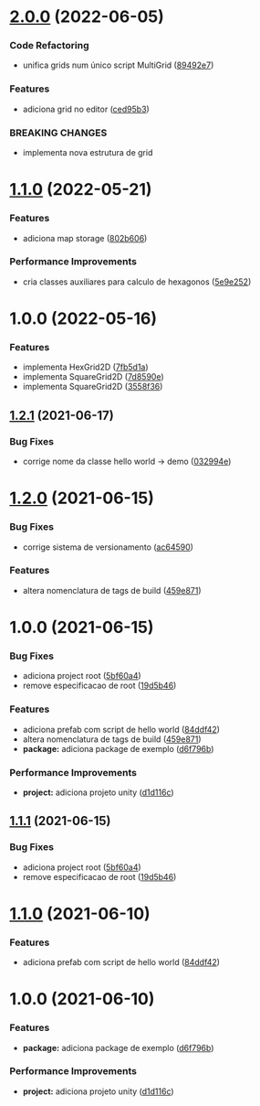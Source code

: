# [2.0.0](https://github.com/homy-game-studio/hgs-unity-grid/compare/v1.1.0...v2.0.0) (2022-06-05)


### Code Refactoring

* unifica grids num único script MultiGrid ([89492e7](https://github.com/homy-game-studio/hgs-unity-grid/commit/89492e7c6adb928e1abe8d3fbfea42476b4de99d))


### Features

* adiciona grid no editor ([ced95b3](https://github.com/homy-game-studio/hgs-unity-grid/commit/ced95b303baf0176db796d1932a10043bcaacb51))


### BREAKING CHANGES

* implementa nova estrutura de grid

# [1.1.0](https://github.com/homy-game-studio/hgs-unity-grid/compare/v1.0.0...v1.1.0) (2022-05-21)


### Features

* adiciona map storage ([802b606](https://github.com/homy-game-studio/hgs-unity-grid/commit/802b606d69ba275eb683bd44c23be07643da579e))


### Performance Improvements

* cria classes auxiliares para  calculo de hexagonos ([5e9e252](https://github.com/homy-game-studio/hgs-unity-grid/commit/5e9e2529fdbab7575e0337105b631aa34f4a7063))

# 1.0.0 (2022-05-16)


### Features

* implementa HexGrid2D ([7fb5d1a](https://github.com/homy-game-studio/hgs-unity-grid/commit/7fb5d1a8889aba5c4c771e9571aa0c586e1a3ebf))
* implementa SquareGrid2D ([7d8590e](https://github.com/homy-game-studio/hgs-unity-grid/commit/7d8590ea0d2638a6b13367053f630bacefe3fd1d))
* implementa SquareGrid2D ([3558f36](https://github.com/homy-game-studio/hgs-unity-grid/commit/3558f36ff84af525fca37c86e28f1bf3a15e18bc))

## [1.2.1](https://github.com/homy-game-studio/hgs-upm-template/compare/v1.2.0...v1.2.1) (2021-06-17)


### Bug Fixes

* corrige nome da classe hello world -> demo ([032994e](https://github.com/homy-game-studio/hgs-upm-template/commit/032994ea866beb06e6fea366770bea5b43808825))

# [1.2.0](https://github.com/homy-game-studio/hgs-upm-template/compare/v1.1.1...v1.2.0) (2021-06-15)


### Bug Fixes

* corrige sistema de versionamento ([ac64590](https://github.com/homy-game-studio/hgs-upm-template/commit/ac64590f9b7a3bd0b949798140efc6a38939cdbb))


### Features

* altera nomenclatura de tags de build ([459e871](https://github.com/homy-game-studio/hgs-upm-template/commit/459e871015873bfc41cdfaebfd21ba1c04ea354c))

# 1.0.0 (2021-06-15)


### Bug Fixes

* adiciona project root ([5bf60a4](https://github.com/homy-game-studio/hgs-upm-template/commit/5bf60a4a5cf98fb5eb787d85b6e68e367e8fb128))
* remove especificacao de root ([19d5b46](https://github.com/homy-game-studio/hgs-upm-template/commit/19d5b46d635880a9eda55eed4c64e38923567f8d))


### Features

* adiciona prefab com script de hello world ([84ddf42](https://github.com/homy-game-studio/hgs-upm-template/commit/84ddf42b270144ba65757ad2a690c0909a55c4fa))
* altera nomenclatura de tags de build ([459e871](https://github.com/homy-game-studio/hgs-upm-template/commit/459e871015873bfc41cdfaebfd21ba1c04ea354c))
* **package:** adiciona package de exemplo ([d6f796b](https://github.com/homy-game-studio/hgs-upm-template/commit/d6f796b1e58f231000625219de35bb49e929515b))


### Performance Improvements

* **project:** adiciona projeto unity ([d1d116c](https://github.com/homy-game-studio/hgs-upm-template/commit/d1d116cd069b3b87b277b5bf1785a1bff755e445))

## [1.1.1](https://github.com/homy-game-studio/hgs-upm-template/compare/v1.1.0...v1.1.1) (2021-06-15)


### Bug Fixes

* adiciona project root ([5bf60a4](https://github.com/homy-game-studio/hgs-upm-template/commit/5bf60a4a5cf98fb5eb787d85b6e68e367e8fb128))
* remove especificacao de root ([19d5b46](https://github.com/homy-game-studio/hgs-upm-template/commit/19d5b46d635880a9eda55eed4c64e38923567f8d))

# [1.1.0](https://github.com/homy-game-studio/hgs-upm-template/compare/v1.0.0...v1.1.0) (2021-06-10)


### Features

* adiciona prefab com script de hello world ([84ddf42](https://github.com/homy-game-studio/hgs-upm-template/commit/84ddf42b270144ba65757ad2a690c0909a55c4fa))

# 1.0.0 (2021-06-10)


### Features

* **package:** adiciona package de exemplo ([d6f796b](https://github.com/homy-game-studio/hgs-upm-template/commit/d6f796b1e58f231000625219de35bb49e929515b))


### Performance Improvements

* **project:** adiciona projeto unity ([d1d116c](https://github.com/homy-game-studio/hgs-upm-template/commit/d1d116cd069b3b87b277b5bf1785a1bff755e445))
